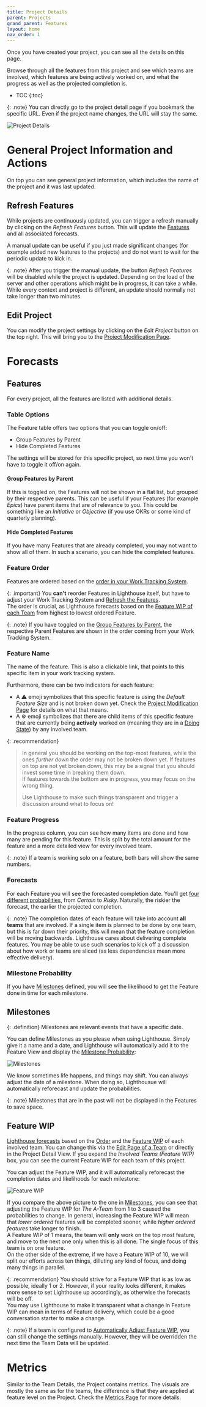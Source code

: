 ```yaml
---
title: Project Details
parent: Projects
grand_parent: Features
layout: home
nav_order: 1
---
```


Once you have created your project, you can see all the details on this page.
                
Browse through all the features from this project and see which teams are involved, which features are being actively worked on, and what the progress as well as the projected completion is.

- TOC
{:toc}

{: .note}
You can directly go to the project detail page if you bookmark the specific URL. Even if the project name changes, the URL will stay the same.

![Project Details](../../assets/features/projectdetail.png)

# General Project Information and Actions
On top you can see general project information, which includes the name of the project and it was last updated.

## Refresh Features
While projects are continuously updated, you can trigger a refresh manually by clicking on the *Refresh Features* button. This will update the [Features](#features) and all associated forecasts.

A manual update can be useful if you just made significant changes (for example added new features to the projects) and do not want to wait for the periodic update to kick in.

{: .note}
After you trigger the manual update, the button *Refresh Features* will be disabled while the project is updated. Depending on the load of the server and other operations which might be in progress, it can take a while. While every context and project is different, an update should normally not take longer than two minutes.

## Edit Project
You can modify the project settings by clicking on the *Edit Project* button on the top right. This will bring you to the [Project Modification Page](./edit.html).

# Forecasts

## Features
For every project, all the features are listed with additional details.

### Table Options
The Feature table offers two options that you can toggle on/off:
- Group Features by Parent
- Hide Completed Features

The settings will be stored for this specific project, so next time you won't have to toggle it off/on again.

#### Group Features by Parent
If this is toggled on, the Features will not be shown in a flat list, but grouped by their respective parents. This can be useful if your Features (for example *Epics*) have parent items that are of relevance to you. This could be something like an *Initiative* or *Objective* (if you use OKRs or some kind of quarterly planning).

#### Hide Completed Features
If you have many Features that are already completed, you may not want to show all of them. In such a scenario, you can hide the completed features.

### Feature Order
Features are ordered based on the [order in your Work Tracking System](../../concepts/concepts.html#feature-order).

{: .important}
You **can't** reorder Features in Lighthouse itself, but have to adjust your Work Tracking System and [Refresh the Features](#refresh-features).  
The order is crucial, as Lighthouse forecasts based on the [Feature WIP of each Team](#feature-wip) from highest to lowest ordered Feature.

{: .note}
If you have toggled on the [Group Features by Parent](#group-features-by-parent), the respective Parent Features are shown in the order coming from your Work Tracking System.

### Feature Name
The name of the feature. This is also a clickable link, that points to this specific item in your work tracking system.

Furthermore, there can be two indicators for each feature:
- A ⚠️ emoji symbolizes that this specific feature is using the *Default Feature Size* and is not broken down yet. Check the [Project Modification Page](./edit.html#default-feature-size) for details on what that means.
- A ⚙️ emoji symbolizes that there are child items of this specific feature that are currently being **actively** worked on (meaning they are in a [Doing State](./edit.html#states)) by any involved team.

{: .recommendation}
> In general you should be working on the top-most features, while the ones *further down* the order may not be broken down yet. If features on top are not yet broken down, this may be a signal that you should invest some time in breaking them down.  
If features towards the bottom are in progress, you may focus on the wrong thing.  
> 
> Use Lighthouse to make such things transparent and trigger a discussion around what to focus on!

### Feature Progress
In the progress column, you can see how many items are done and how many are pending for this feature. This is split by the total amount for the feature and a more detailed view for every involved team.

{: .note}
If a team is working solo on a feature, both bars will show the same numbers.

### Forecasts
For each Feature you will see the forecasted completion date. You'll get [four different probabilities](../overview/overview.html#projected-completion), from *Certain* to *Risky*. Naturally, the riskier the forecast, the earlier the projected completion.

{: .note}
The completion dates of each feature will take into account **all teams** that are involved. If a single item is planned to be done by one team, but this is far down their priority, this will mean that the feature completion will be moving backwards. Lighthouse cares about delivering complete features. You may be able to use such scenarios to kick off a discussion about how work or teams are sliced (as less dependencies mean more effective delivery).

### Milestone Probability
If you have [Milestones](#milestones) defined, you will see the likelihood to get the Feature done in time for each milestone.

## Milestones  

{: .definition}
Milestones are relevant events that have a specific date.

You can define Milestones as you please when using Lighthouse. Simply give it a name and a date, and Lighthouse will automatically add it to the Feature View and display the [Milestone Probability](#milestone-probability):

![Milestones](../../assets/features/projectdetail_milestones.png)

We know sometimes life happens, and things may shift. You can always adjust the date of a milestone. When doing so, Lighthousue will automatically reforecast and update the probabilities.

{: .note}
Milestones that are in the past will not be displayed in the Features to save space.

## Feature WIP
[Lighthouse forecasts](../../concepts/howlighthouseforecasts.html) based on the [Order](#feature-order) and the [Feature WIP](../teams/edit.html#feature-wip) of each involved team. You can change this via the [Edit Page of a Team](../teams/edit.html#feature-wip) or directly in the Project Detail View. If you expand the *Involved Teams (Feature WIP)* box, you can see the current Feature WIP for each team of this project.  

You can adjust the Feature WIP, and it will automatically reforecast the completion dates and likelihoods for each milestone:

![Feature WIP](../../assets/features/projectdetail_team_feature_wip.png)

If you compare the above picture to the one in [Milestones](#milestones), you can see that adjusting the Feature WIP for *The A-Team* from 1 to 3 caused the probabilities to change. In general, increasing the Feature WIP will mean that *lower ordered* features will be completed sooner, while *higher ordered features* take longer to finish.  
A Feature WIP of 1 means, the team will **only** work on the top most feature, and move to the next one only when this is all done. The single focus of this team is on one feature.  
On the other side of the extreme, if we have a Feature WIP of 10, we will split our efforts across ten things, dilluting any kind of focus, and doing many things in parallel.

{: .recommendation}
You should strive for a Feature WIP that is as low as possible, ideally 1 or 2. However, if your reality looks different, it makes more sense to set Lighthouse up accordingly, as otherwise the forecasts will be off.  
You may use Lighthouse to make it transparent what a change in Feature WIP can mean in terms of Feature delivery, which could be a good conversation starter to make a change.

{: .note}
If a team is configured to [Automatically Adjust Feature WIP](../teams/edit.html#automatically-adjust-feature-wip), you can still change the settings manually. However, they will be overridden the next time the Team Data will be updated.

# Metrics
Similar to the Team Details, the Project contains metrics. The visuals are mostly the same as for the teams, the difference is that they are applied at feature level on the Project. Check the [Metrics Page](../features/metrics.html) for more details.